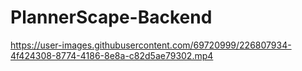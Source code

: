 # PlannerScape-Backend


https://user-images.githubusercontent.com/69720999/226807934-4f424308-8774-4186-8e8a-c82d5ae79302.mp4

